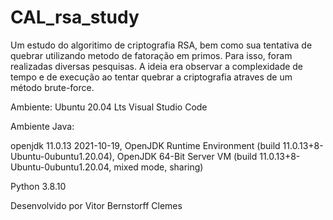 # CAL_rsa_study
Um estudo do algoritimo de criptografia RSA, bem como sua tentativa de quebrar utilizando metodo de fatoração em primos.
Para isso, foram realizadas diversas pesquisas. A ideia era observar a complexidade de tempo e de execução ao tentar
quebrar a criptografia atraves de um método brute-force.


Ambiente:
Ubuntu 20.04 Lts
Visual Studio Code

Ambiente Java:

openjdk 11.0.13 2021-10-19,
OpenJDK Runtime Environment (build 11.0.13+8-Ubuntu-0ubuntu1.20.04),
OpenJDK 64-Bit Server VM (build 11.0.13+8-Ubuntu-0ubuntu1.20.04, mixed mode, sharing)

Python 3.8.10

Desenvolvido por Vitor Bernstorff Clemes

